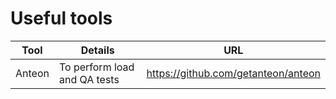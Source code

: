 # Useful tools  
|Tool|Details|URL|
|-|-|-|
|Anteon|To perform load and QA tests | https://github.com/getanteon/anteon |
